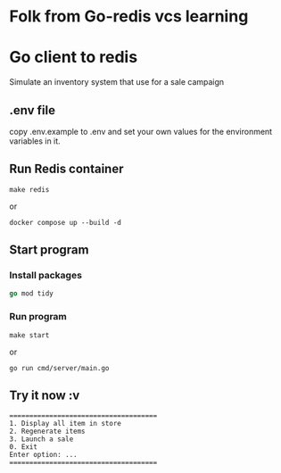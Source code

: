 # Folk from Go-redis vcs learning
# Go client to redis
Simulate an inventory system that use for a sale campaign

## .env file
copy .env.example to .env and set your own values for the environment variables in it.
## Run Redis container
```
make redis
```
or
```
docker compose up --build -d
```
## Start program
### Install packages
```go
go mod tidy
```
### Run program
```
make start
```
or
```
go run cmd/server/main.go
```
## Try it now :v

```terminal
=====================================
1. Display all item in store
2. Regenerate items
3. Launch a sale
0. Exit
Enter option: ...
=====================================
```
